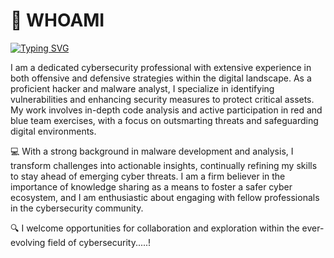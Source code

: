 # 👾 WHOAMI
[![Typing SVG](https://readme-typing-svg.demolab.com?font=Fira+Code&pause=1000&color=F70000&width=435&lines=HEY%2C+I'M+NITHIEN+AACHINTHYA)](https://git.io/typing-svg)
 
 I am a dedicated cybersecurity professional with extensive experience in both offensive and defensive strategies within the digital landscape. As a proficient hacker and malware analyst, I specialize in identifying vulnerabilities and enhancing security measures to protect critical assets. My work involves in-depth code analysis and active participation in red and blue team exercises, with a focus on outsmarting threats and safeguarding digital environments.

💻 With a strong background in malware development and analysis, I transform challenges into actionable insights, continually refining my skills to stay ahead of emerging cyber threats. I am a firm believer in the importance of knowledge sharing as a means to foster a safer cyber ecosystem, and I am enthusiastic about engaging with fellow professionals in the cybersecurity community.

🔍 I welcome opportunities for collaboration and exploration within the ever-evolving field of cybersecurity.....!
